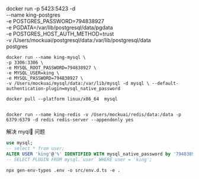 docker run -p 5423:5423 -d \
 --name king-postgres \
 -e POSTGRES_PASSWORD=794838927 \
 -e PGDATA=/var/lib/postgresql/data/pgdata \
 -e POSTGRES_HOST_AUTH_METHOD=trust \
 -v /Users/mockuai/postgresql/data:/var/lib/postgresql/data \
 postgres

    docker run --name king-mysql \
    -p 3306:3306 \
    -e MYSQL_ROOT_PASSWORD=794838927 \
    -e MYSQL_USER=king \
    -e MYSQL_PASSWORD=794838927 \
    -v /Users/mockuai/mysql/data:/var/lib/mysql -d mysql \ --default-authentication-plugin=mysql_native_password

    docker pull --platform linux/x86_64  mysql


    docker run --name king-redis -v /Users/mockuai/redis/data:/data -p 6379:6379 -d redis redis-server --appendonly yes

解决 myql🔗 问题

```sql
use mysql;
-- select * from user;
ALTER USER 'king'@'%' IDENTIFIED WITH mysql_native_password by '794838927';
-- SELECT PLUGIN FROM mysql.`user` WHERE user = 'king';
```

```
npx gen-env-types .env -o src/env.d.ts -e .
```
